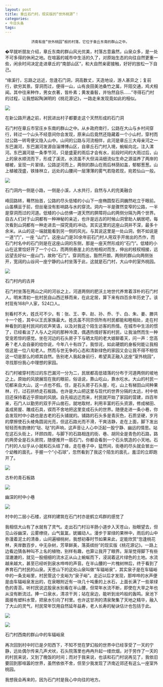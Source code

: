 ```yaml
---
layout: post
title: 章丘石门村，现实版的“世外桃源”！
categories:
- 今日头条
tags:
---
```

				济南有座“世外桃园”般的村落，它位于章丘东南的群山之中。

�早就听朋友介绍，章丘东南的群山风光优美，村落古意盎然，山泉众多，是一处不可多得的休闲之地。在喧嚣的城市中生活的久了，对原始生态的向往自然更重一些，闲余时间决定走进章丘的“南部山区”，和大自然亲密接触，好好的放松一下自己。

“缘溪行，忘路之远近，忽逢石门洞，洞高数丈，天造地设，游人甚异之；复前行，欲穷其景。穿洞而过，便得一山，山有良田美池桑竹之属，阡陌交通，鸡犬相闻。其中往来种作，男女衣著，皆朴素；黄发垂髫，并怡然自乐……”寻得石门村的过程，让我想起陶渊明的《桃花源记》，一路走来发现竟如此的相似。

![](http://p3.pstatp.com/large/10662/5774408974)

在新公路开通之前，村民进出村子都要走这个天然形成的石门洞

石门村在章丘市官庄乡东南的群山之中。从乡政府南行，公路在大山与乡村间穿行，转过一个山头不经意间你会发现，原来山后竟然还隐藏着一个小山村，穿村而过公路一转弯便又隐入山中。山间的公路与河流相伴，此河是章丘三大母亲河之一东巴漏河，东巴漏河发源自淄博博山区，自章丘石门村入境，蜿蜒向北，注入漯河。东巴漏河是一条季节河，只是盛夏的雨后才会有水，前段时间的大雨过后，山上的泉水顺流而下，形成了溪流，水流虽不大但涓涓细流似生命之源滋养了两岸的植被，呈现一片翠绿。公路逆河而上，两侧的群山在雨后林荫如盖，郁郁葱葱。山上植被茂盛，铁锋林立，远处的山腰间一层薄薄的雾气若隐若现，宛若仙山一般。

![](http://p2.pstatp.com/large/10660/6250351332)

石门洞内一侧是小路，一侧是小溪，人水共行，自然与人的完美融合

峰回路转，蓦然抬首，公路的尽头低矮的小山下一座椭圆型石洞巍然屹立于眼前。山虽横亘于前，但丝毫没有影响路与水的穿流。洞内一半是骤然变窄的公路，一半是穿洞而过的河道。低矮的小山仿佛一道天然的屏障将山的两侧分隔为两个世界。自古人们对于山洞都有一种神秘的亲近，也许是远古的时候山洞曾助人蜗居吧，每次看到山洞都有一种走进去一探究竟的冲动。其实这里的这座山洞并不深，最多十余米。从山的这一端就能看到另一侧的风光。与其说这里是一处山洞，倒不如说是一道“门”，一座 “山门”。这座山门是30余年前石门村人用双手开凿出的杰作，而石门村名中的石门则是在这座山洞的东侧，那是一座天然形成的“石门”。低矮的小山在这里恰好开了一个小口，而两侧悬崖上的古柏相对而生，伸出的枝杈相接，远远望去好似一座山门，故称“石门”。穿洞而出，豁然开朗，两侧的群山向两侧张开，宽阔的山谷间一座宁静的山村坐落于此，这就是石门村，大山中的室外桃园。

![](http://p1.pstatp.com/large/10659/7250410362)

石门村内的古井

石门村坐落在两山之间的河谷之上，河道两侧的肥沃土地世代养育着淳朴的石门村人。明末清初一批村民自山西迁移而来，在此定居，算下来有四百余年历史了。该村现有168户人家，524口人。

别看村不大，姓氏可不少。有：张、王、李、赵、孙、乔、于、白、朱、姜、滕共十一个姓，其中以王氏家族最大。姓氏虽不同宗但所有村民都能和睦相处，走在村种看到的是村民间的欢声笑语，以及对我这个陌生访客的热情。在城市中生活的惯了，已经看淡了人与人之间的那种冷漠，偶遇热情好客的村民，让我油然而生一种受宠若惊的感觉。坐在河边的石头房子下与晒太阳的老大娘聊着天，问一声：您高寿？老人会自豪的给你说，今年八十有四了。我惊诧，如此硬朗的身板何能让我相信这是一位八旬老人。然而与世无争的心态和清新绿色的家园又会让我不得不相信这一切是那么的顺其自然。告别老人我起身前行，希望真正融入这座“室外桃园”，寻找那份我心中理想的家园。

石门村被穿村而过的东巴漏河一分为二，民居都高低错落的分布于河道两侧的坡地之上。原始的风貌展现在我的眼前，俗话说，靠山吃山，靠水吃水。大山的村民一切都来自大山，这一点也不假。住，是石头房子石头屋，吃，山上有梯田山间种果林，行，过石拱桥走石板路。也许是大山把这里与现代的世界分隔的太远，村中依旧还保持着近乎原始的风貌。自先祖远迁而来，村民就开始了家园的营建，四百年来，石门人以勤劳的双手开山凿石，就地取材，利用丰富的石头资源，修成梯田、盖成房屋、雕成石具，锲而不舍地把这里变成石头的世界。随便走进一条小巷，你会发现村中小路也是古老的石头铺就的。铺路的石头多是青灰色，石质坚硬，岁月的摩擦使石头棱角圆润光亮，但这石路光而不滑，干爽洁静，走在上面，脚下发出轻轻而有韵律的“哒、哒”的声响，这声音让人心中泛起一股宁静、幽远的情思。站在这石头街上，环顾四周，与脚下的石路相连的街、巷、胡同全是青色的石路，路的两旁全是石头房院，随便推开一扇石门，你都会看到一个石头筑造的小天地。石门村的人似乎从小就和石头结了缘，走在巷子中，猛然间，街巷的尽头就会冒出一个幼稚的面孔，手握一个“小石球”，忽然看到了我这个陌生的面孔，羞涩的立即跑开了。

![](http://p3.pstatp.com/large/10666/304286758)

古朴的青石板路

![](http://p3.pstatp.com/large/10665/3285305167)

幽深的村中小巷

![](http://p3.pstatp.com/large/10663/3428170407)

村中的二层小石楼，这样的建筑在石门村亦是鹤立鸡群的感觉了

我相信大山有了水就有了灵气。走出石门村沿羊肠小道步入天苍山，抬眼望去，但见山谷幽深，云雾缭绕，山气氤氲，妩媚动人。漫步于翠绿的果林中，雨后的山中弥漫着泥土的清香，山间遍植桃树，我想初春时节如果来此，定能欣赏“忽逢桃花林，夹岸数百步，中无杂树，芳草鲜美，落英缤纷”的现实版《桃花源记》。一路上边看边猜各种叫不上名的植物，别样有趣，也算让我开了眼界。渐渐觉得脚下有些湿漉漉的，就见一股细细的流水正从山上蜿蜒而下，浸润着这片绿色的土地。水流越来越大，甚至已经听到泉水哗哗的声音。在半山腰的一片槐树林后，终于看到了养育石门村民的山泉。天苍山下的这处山泉叫做“车辐峪泉”，其实泉子是在车辐峪中的一条支峪里，村民管这个支峪为“泉子峪”。走近以后才发现，那哗哗的水声便是由车辐峪泉发出的，在泉眼附近有一块几十吨重的上水石，上面长满了一些翠绿色的青苔。听村民说这股泉水别看在半山腰，但常年水流不断，即使在大旱之年也从没有断流过。捧一口泉水，清凉干洌；站在泉边，能听到龙吟般的轰鸣。泉池下面接有塑料水管，把泉水引向了村里。也许这甘冽的清泉聚集了天地之精华，融入了大山的灵气，村民常年饮用自然延年益寿，老人长寿的秘诀估计也包括于此。

![](http://p3.pstatp.com/large/10660/6250498962)

![](http://p3.pstatp.com/large/10661/6022719430)

石门村西南的群山中的车辐峪泉

再次回到村中时已是夕阳西下，不知不觉在梦幻般的世界中已经享受了一天的宁静，远处偶尔传来几声犬吠，石头院落里也冉冉升起一缕炊烟，对于劳作了一天的的村民来说，又到了晚饭的时间；而对于我来说，也该和石门村说再见了，我依旧要回到那喧嚣的世界，虽然依依不舍，但至少我发现了济南近郊还有这么一座室外桃园。

我想我会再来的，因为石门村是我心中向往的地方。